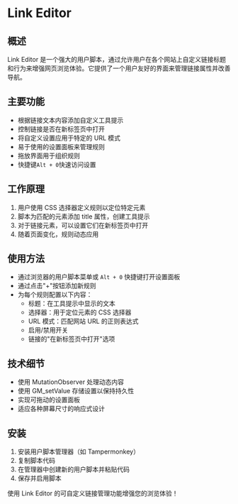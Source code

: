 # Link Editor

## 概述

Link Editor 是一个强大的用户脚本，通过允许用户在各个网站上自定义链接标题和行为来增强网页浏览体验。它提供了一个用户友好的界面来管理链接属性并改善导航。

## 主要功能

- 根据链接文本内容添加自定义工具提示
- 控制链接是否在新标签页中打开
- 将自定义设置应用于特定的 URL 模式
- 易于使用的设置面板来管理规则
- 拖放界面用于组织规则
- 快捷键`Alt + 0`快速访问设置

## 工作原理

1. 用户使用 CSS 选择器定义规则以定位特定元素
2. 脚本为匹配的元素添加 title 属性，创建工具提示
3. 对于链接元素，可以设置它们在新标签页中打开
4. 随着页面变化，规则动态应用

## 使用方法

- 通过浏览器的用户脚本菜单或 `Alt + 0` 快捷键打开设置面板
- 通过点击"+"按钮添加新规则
- 为每个规则配置以下内容：
  - 标题：在工具提示中显示的文本
  - 选择器：用于定位元素的 CSS 选择器
  - URL 模式：匹配网站 URL 的正则表达式
  - 启用/禁用开关
  - 链接的"在新标签页中打开"选项

## 技术细节

- 使用 MutationObserver 处理动态内容
- 使用 GM_setValue 存储设置以保持持久性
- 实现可拖动的设置面板
- 适应各种屏幕尺寸的响应式设计

## 安装

1. 安装用户脚本管理器（如 Tampermonkey）
2. 复制脚本代码
3. 在管理器中创建新的用户脚本并粘贴代码
4. 保存并启用脚本

使用 Link Editor 的可自定义链接管理功能增强您的浏览体验！
